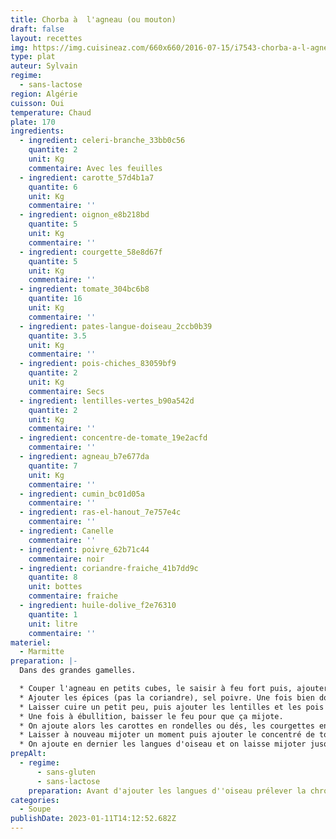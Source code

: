 ```yaml
---
title: Chorba à  l'agneau (ou mouton)
draft: false
layout: recettes
img: https://img.cuisineaz.com/660x660/2016-07-15/i7543-chorba-a-l-agneau.jpeg
type: plat
auteur: Sylvain
regime:
  - sans-lactose
region: Algérie
cuisson: Oui
temperature: Chaud
plate: 170
ingredients:
  - ingredient: celeri-branche_33bb0c56
    quantite: 2
    unit: Kg
    commentaire: Avec les feuilles
  - ingredient: carotte_57d4b1a7
    quantite: 6
    unit: Kg
    commentaire: ''
  - ingredient: oignon_e8b218bd
    quantite: 5
    unit: Kg
    commentaire: ''
  - ingredient: courgette_58e8d67f
    quantite: 5
    unit: Kg
    commentaire: ''
  - ingredient: tomate_304bc6b8
    quantite: 16
    unit: Kg
    commentaire: ''
  - ingredient: pates-langue-doiseau_2ccb0b39
    quantite: 3.5
    unit: Kg
    commentaire: ''
  - ingredient: pois-chiches_83059bf9
    quantite: 2
    unit: Kg
    commentaire: Secs
  - ingredient: lentilles-vertes_b90a542d
    quantite: 2
    unit: Kg
    commentaire: ''
  - ingredient: concentre-de-tomate_19e2acfd
    commentaire: ''
  - ingredient: agneau_b7e677da
    quantite: 7
    unit: Kg
    commentaire: ''
  - ingredient: cumin_bc01d05a
    commentaire: ''
  - ingredient: ras-el-hanout_7e757e4c
    commentaire: ''
  - ingredient: Canelle
    commentaire: ''
  - ingredient: poivre_62b71c44
    commentaire: noir
  - ingredient: coriandre-fraiche_41b7dd9c
    quantite: 8
    unit: bottes
    commentaire: fraiche
  - ingredient: huile-dolive_f2e76310
    quantite: 1
    unit: litre
    commentaire: ''
materiel:
  - Marmitte
preparation: |-
  Dans des grandes gamelles. 

  * Couper l'agneau en petits cubes, le saisir à feu fort puis, ajouter les oignons coupés en lamelles. 
  * Ajouter les épices (pas la coriandre), sel poivre. Une fois bien dorés, ajouter les tomates coupées en dés. 
  * Laisser cuire un petit peu, puis ajouter les lentilles et les pois chiche. Ajouter pas mal d'eau et couvrir. 
  * Une fois à ébullition, baisser le feu pour que ça mijote. 
  * On ajoute alors les carottes en rondelles ou dés, les courgettes en dés, et le céleri (branches + feuilles). 
  * Laisser à nouveau mijoter un moment puis ajouter le concentré de tomates dilué dans de l'eau. 
  * On ajoute en dernier les langues d'oiseau et on laisse mijoter jusqu'au service ! (ne pas oublier d'ajouter la coriandre hachée vers la fin, on peut aussi en garder pour saupoudrer sur les bols !)
prepAlt:
  - regime:
      - sans-gluten
      - sans-lactose
    preparation: Avant d'ajouter les langues d''oiseau prélever la chroma pour les sans-gluglu et incorporer des spaghettis maïs 90%-riz cassé en petits bouts
categories:
  - Soupe
publishDate: 2023-01-11T14:12:52.682Z
---
```

